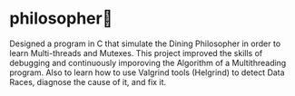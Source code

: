 # philosopher🍝
Designed a program in C that simulate the Dining Philosopher in order to learn Multi-threads and Mutexes. This project improved the skills of debugging and continuously imporoving the Algorithm of a Multithreading program. Also to learn how to use Valgrind tools (Helgrind) to detect Data Races, diagnose the cause of it, and fix it.

